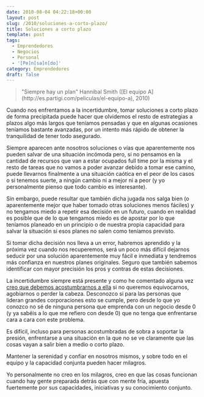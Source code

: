 ```yaml
---
date: 2010-08-04 04:22:18+00:00
layout: post
slug: /2010/soluciones-a-corto-plazo/
title: Soluciones a corto plazo
template: post
tags:
  - Emprendedores
  - Negocios
  - Personal
  - '[Pe]n[sa]n[do]'
category: Emprendedores
draft: false
---
```


<blockquote>"Siempre hay un plan"
Hannibal Smith ([El equipo A](http://es.partigi.com/peliculas/el-equipo-a), 2010)</blockquote>


Cuando nos enfrentamos a la incertidumbre, tomar soluciones a corto plazo de forma precipitada puede hacer que olvidemos el resto de estrategias a plazos algo más largos que teníamos pensadas y que en algunas ocasiones teníamos bastante avanzadas, por un intento más rápido de obtener la tranquilidad de tener todo asegurado.

Siempre aparecen ante nosotros soluciones o vías que aparentemente nos pueden salvar de una situación incómoda pero, si no pensamos en la cantidad de recursos que van a estar ocupados full time por la misma y el resto de tareas que no vamos a poder avanzar debido a tomar ese camino, puede llevarnos finalmente a una situación caótica en el peor de los casos o si tenemos suerte, a ningún cambio ni a mejor ni a peor (y yo personalmente pienso que todo cambio es interesante).

Sin embargo, puede resultar que también dicha jugada nos salga bien (o aparentemente mejor que haber tomado otras soluciones menos fáciles) y no tengamos miedo a repetir esa decisión en un futuro, cuando en realidad es posible que de lo que tengamos miedo es de apostar por lo que teníamos planeado en un principio o de nuestra propia capacidad para salvar la situación si esos planes no salen como teníamos previsto.

Si tomar dicha decisión nos lleva a un error, habremos aprendido y la próxima vez cuando nos recuperemos, será un poco más difícil dejarnos seducir por una solución aparentemente muy fácil e inmediata y tendremos más confianza en nuestros planes originales. Seguro que también sabemos identificar con mayor precisión los pros y contras de estas decisiones.

La incertidumbre siempre está presente y como he comentado alguna vez [creo que debemos acostumbrarnos a ella](/2009/08/01/sobre-la-incertidumbre/) si no queremos equivocarnos, agobiarnos o perder la cabeza. Desconozco si para las personas que lideran grandes corporaciones esto se cumple, pero desde lo que yo conozco no sé de ninguna persona que emprenda con un negocio desde 0 (y ya sabéis a lo que me refiero con desde 0) que no tenga que enfrentarse cara a cara con este problema.

Es difícil, incluso para personas acostumbradas de sobra a soportar la presión, enfrentarse a una situación en la que no se ve claramente que las cosas vayan a salir bien a medio o corto plazo.

Mantener la serenidad y confiar en nosotros mismos, y sobre todo en el equipo y la capacidad conjunta pueden hacer milagros.

Yo personalmente no creo en los milagros, creo en que las cosas funcionan cuando hay gente preparada detrás que con mente fría, apuesta fuertemente por sus capacidades, iniciativas y su conocimiento conjunto.
